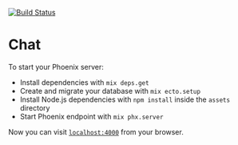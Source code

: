 [![Build Status](https://travis-ci.com/Yattol/elixir-simple-chat.svg?branch=master)](https://travis-ci.com/Yattol/elixir-simple-chat)

# Chat

To start your Phoenix server:

  * Install dependencies with `mix deps.get`
  * Create and migrate your database with `mix ecto.setup`
  * Install Node.js dependencies with `npm install` inside the `assets` directory
  * Start Phoenix endpoint with `mix phx.server`

Now you can visit [`localhost:4000`](http://localhost:4000) from your browser.
